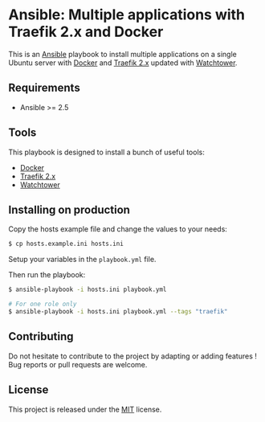 # Ansible: Multiple applications with Traefik 2.x and Docker

This is an [Ansible](https://www.ansible.com) playbook to install multiple applications on a single Ubuntu server with [Docker](https://www.docker.com) and [Traefik 2.x](https://traefik.io) updated with [Watchtower](https://github.com/v2tec/watchtower).

## Requirements

+ Ansible >= 2.5

## Tools

This playbook is designed to install a bunch of useful tools:

+ [Docker](https://www.docker.com)
+ [Traefik 2.x](https://traefik.io)
+ [Watchtower](https://github.com/containrrr/watchtower)

## Installing on production

Copy the hosts example file and change the values to your needs:

```bash
$ cp hosts.example.ini hosts.ini
```

Setup your variables in the `playbook.yml` file.

Then run the playbook:

```bash
$ ansible-playbook -i hosts.ini playbook.yml

# For one role only
$ ansible-playbook -i hosts.ini playbook.yml --tags "traefik"
```

## Contributing

Do not hesitate to contribute to the project by adapting or adding features ! Bug reports or pull requests are welcome.

## License

This project is released under the [MIT](http://opensource.org/licenses/MIT) license.
